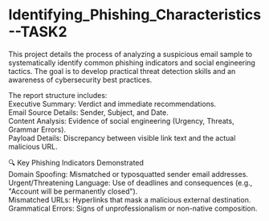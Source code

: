 # Identifying_Phishing_Characteristics--TASK2
This project details the process of analyzing a suspicious email sample to systematically identify common phishing indicators and social engineering tactics. The goal is to develop practical threat detection skills and an awareness of cybersecurity best practices.

The report structure includes:                 
Executive Summary: Verdict and immediate recommendations.                  
Email Source Details: Sender, Subject, and Date.                                  
Content Analysis: Evidence of social engineering (Urgency, Threats, Grammar Errors).                          
Payload Details: Discrepancy between visible link text and the actual malicious URL.                   

🔍 Key Phishing Indicators Demonstrated                   
Domain Spoofing: Mismatched or typosquatted sender email addresses.                              
Urgent/Threatening Language: Use of deadlines and consequences (e.g., "Account will be permanently closed").                
Mismatched URLs: Hyperlinks that mask a malicious external destination.                             
Grammatical Errors: Signs of unprofessionalism or non-native composition.                  


